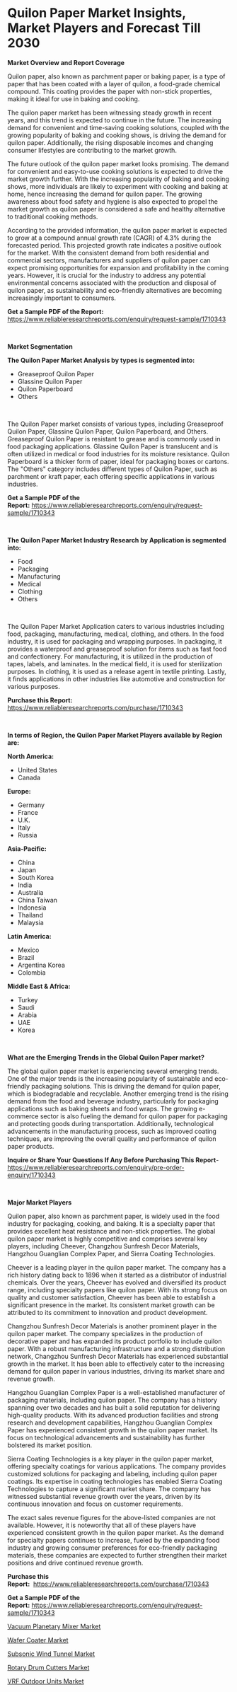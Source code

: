 <p><h1>Quilon Paper Market Insights, Market Players and Forecast Till 2030</h1></p><p><strong>Market Overview and Report Coverage</strong></p>
<p><p>Quilon paper, also known as parchment paper or baking paper, is a type of paper that has been coated with a layer of quilon, a food-grade chemical compound. This coating provides the paper with non-stick properties, making it ideal for use in baking and cooking.</p><p>The quilon paper market has been witnessing steady growth in recent years, and this trend is expected to continue in the future. The increasing demand for convenient and time-saving cooking solutions, coupled with the growing popularity of baking and cooking shows, is driving the demand for quilon paper. Additionally, the rising disposable incomes and changing consumer lifestyles are contributing to the market growth.</p><p>The future outlook of the quilon paper market looks promising. The demand for convenient and easy-to-use cooking solutions is expected to drive the market growth further. With the increasing popularity of baking and cooking shows, more individuals are likely to experiment with cooking and baking at home, hence increasing the demand for quilon paper. The growing awareness about food safety and hygiene is also expected to propel the market growth as quilon paper is considered a safe and healthy alternative to traditional cooking methods.</p><p>According to the provided information, the quilon paper market is expected to grow at a compound annual growth rate (CAGR) of 4.3% during the forecasted period. This projected growth rate indicates a positive outlook for the market. With the consistent demand from both residential and commercial sectors, manufacturers and suppliers of quilon paper can expect promising opportunities for expansion and profitability in the coming years. However, it is crucial for the industry to address any potential environmental concerns associated with the production and disposal of quilon paper, as sustainability and eco-friendly alternatives are becoming increasingly important to consumers.</p></p>
<p><strong>Get a Sample PDF of the Report:</strong> <a href="https://www.reliableresearchreports.com/enquiry/request-sample/1710343">https://www.reliableresearchreports.com/enquiry/request-sample/1710343</a></p>
<p>&nbsp;</p>
<p><strong>Market Segmentation</strong></p>
<p><strong>The Quilon Paper Market Analysis by types is segmented into:</strong></p>
<p><ul><li>Greaseproof Quilon Paper</li><li>Glassine Quilon Paper</li><li>Quilon Paperboard</li><li>Others</li></ul></p>
<p>&nbsp;</p>
<p><p>The Quilon Paper market consists of various types, including Greaseproof Quilon Paper, Glassine Quilon Paper, Quilon Paperboard, and Others. Greaseproof Quilon Paper is resistant to grease and is commonly used in food packaging applications. Glassine Quilon Paper is translucent and is often utilized in medical or food industries for its moisture resistance. Quilon Paperboard is a thicker form of paper, ideal for packaging boxes or cartons. The "Others" category includes different types of Quilon Paper, such as parchment or kraft paper, each offering specific applications in various industries.</p></p>
<p><strong>Get a Sample PDF of the Report:</strong>&nbsp;<a href="https://www.reliableresearchreports.com/enquiry/request-sample/1710343">https://www.reliableresearchreports.com/enquiry/request-sample/1710343</a></p>
<p>&nbsp;</p>
<p><strong>The Quilon Paper Market Industry Research by Application is segmented into:</strong></p>
<p><ul><li>Food</li><li>Packaging</li><li>Manufacturing</li><li>Medical</li><li>Clothing</li><li>Others</li></ul></p>
<p>&nbsp;</p>
<p><p>The Quilon Paper Market Application caters to various industries including food, packaging, manufacturing, medical, clothing, and others. In the food industry, it is used for packaging and wrapping purposes. In packaging, it provides a waterproof and greaseproof solution for items such as fast food and confectionery. For manufacturing, it is utilized in the production of tapes, labels, and laminates. In the medical field, it is used for sterilization purposes. In clothing, it is used as a release agent in textile printing. Lastly, it finds applications in other industries like automotive and construction for various purposes.</p></p>
<p><strong>Purchase this Report:</strong>&nbsp; <a href="https://www.reliableresearchreports.com/purchase/1710343">https://www.reliableresearchreports.com/purchase/1710343</a></p>
<p>&nbsp;</p>
<p><strong>In terms of Region, the Quilon Paper Market Players available by Region are:</strong></p>
<p>
    <p> <strong> North America: </strong>
        <ul>
            <li>United States</li>
            <li>Canada</li>
        </ul>
        </p> 
    <p> <strong> Europe: </strong>
        <ul>
            <li>Germany</li>
            <li>France</li>
            <li>U.K.</li>
            <li>Italy</li>
            <li>Russia</li>
        </ul>
        </p> 
    <p> <strong> Asia-Pacific: </strong>
        <ul>
            <li>China</li>
            <li>Japan</li>
            <li>South Korea</li>
            <li>India</li>
            <li>Australia</li>
            <li>China Taiwan</li>
            <li>Indonesia</li>
            <li>Thailand</li>
            <li>Malaysia</li>
        </ul>
        </p> 
    <p> <strong> Latin America: </strong>
        <ul>
            <li>Mexico</li>
            <li>Brazil</li>
            <li>Argentina Korea</li>
            <li>Colombia</li>
        </ul>
        </p> 
    <p> <strong> Middle East & Africa: </strong>
        <ul>
            <li>Turkey</li>
            <li>Saudi</li>
            <li>Arabia</li>
            <li>UAE</li>
            <li>Korea</li>
        </ul>
    </p>
    </p>
<p>&nbsp;</p>
<p><strong>What are the Emerging Trends in the Global Quilon Paper market?</strong></p>
<p><p>The global quilon paper market is experiencing several emerging trends. One of the major trends is the increasing popularity of sustainable and eco-friendly packaging solutions. This is driving the demand for quilon paper, which is biodegradable and recyclable. Another emerging trend is the rising demand from the food and beverage industry, particularly for packaging applications such as baking sheets and food wraps. The growing e-commerce sector is also fueling the demand for quilon paper for packaging and protecting goods during transportation. Additionally, technological advancements in the manufacturing process, such as improved coating techniques, are improving the overall quality and performance of quilon paper products.</p></p>
<p><strong>Inquire or Share Your Questions If Any Before Purchasing This Report</strong>- <a href="https://www.reliableresearchreports.com/enquiry/pre-order-enquiry/1710343">https://www.reliableresearchreports.com/enquiry/pre-order-enquiry/1710343</a></p>
<p>&nbsp;</p>
<p><strong>Major Market Players</strong></p>
<p><p>Quilon paper, also known as parchment paper, is widely used in the food industry for packaging, cooking, and baking. It is a specialty paper that provides excellent heat resistance and non-stick properties. The global quilon paper market is highly competitive and comprises several key players, including Cheever, Changzhou Sunfresh Decor Materials, Hangzhou Guanglian Complex Paper, and Sierra Coating Technologies.</p><p>Cheever is a leading player in the quilon paper market. The company has a rich history dating back to 1896 when it started as a distributor of industrial chemicals. Over the years, Cheever has evolved and diversified its product range, including specialty papers like quilon paper. With its strong focus on quality and customer satisfaction, Cheever has been able to establish a significant presence in the market. Its consistent market growth can be attributed to its commitment to innovation and product development.</p><p>Changzhou Sunfresh Decor Materials is another prominent player in the quilon paper market. The company specializes in the production of decorative paper and has expanded its product portfolio to include quilon paper. With a robust manufacturing infrastructure and a strong distribution network, Changzhou Sunfresh Decor Materials has experienced substantial growth in the market. It has been able to effectively cater to the increasing demand for quilon paper in various industries, driving its market share and revenue growth.</p><p>Hangzhou Guanglian Complex Paper is a well-established manufacturer of packaging materials, including quilon paper. The company has a history spanning over two decades and has built a solid reputation for delivering high-quality products. With its advanced production facilities and strong research and development capabilities, Hangzhou Guanglian Complex Paper has experienced consistent growth in the quilon paper market. Its focus on technological advancements and sustainability has further bolstered its market position.</p><p>Sierra Coating Technologies is a key player in the quilon paper market, offering specialty coatings for various applications. The company provides customized solutions for packaging and labeling, including quilon paper coatings. Its expertise in coating technologies has enabled Sierra Coating Technologies to capture a significant market share. The company has witnessed substantial revenue growth over the years, driven by its continuous innovation and focus on customer requirements.</p><p>The exact sales revenue figures for the above-listed companies are not available. However, it is noteworthy that all of these players have experienced consistent growth in the quilon paper market. As the demand for specialty papers continues to increase, fueled by the expanding food industry and growing consumer preferences for eco-friendly packaging materials, these companies are expected to further strengthen their market positions and drive continued revenue growth.</p></p>
<p><strong>Purchase this Report:</strong>&nbsp;&nbsp;<a href="https://www.reliableresearchreports.com/purchase/1710343">https://www.reliableresearchreports.com/purchase/1710343</a></p>
<p></p>
<p><strong>Get a Sample PDF of the Report:</strong>&nbsp;<a href="https://www.reliableresearchreports.com/enquiry/request-sample/1710343">https://www.reliableresearchreports.com/enquiry/request-sample/1710343</a></p>
<p><p><a href="https://medium.com/@keenanmarks2023/vacuum-planetary-mixer-market-analysis-its-cagr-market-segmentation-and-global-industry-overview-aed36201907a">Vacuum Planetary Mixer Market</a></p><p><a href="https://medium.com/@adellalesch/wafer-coater-market-analysis-and-sze-forecasted-for-period-from-2023-to-2030-f6df777de255">Wafer Coater Market</a></p><p><a href="https://medium.com/@chasegibson1901/subsonic-wind-tunnel-nbsp-market-focuses-on-market-share-size-and-projected-forecast-till-2030-6a00ff909798">Subsonic Wind Tunnel Market</a></p><p><a href="https://medium.com/@lilakautzer2023/rotary-drum-cutters-market-analysis-its-cagr-market-segmentation-and-global-industry-overview-46dd042e2dd7">Rotary Drum Cutters Market</a></p><p><a href="https://medium.com/@robbleannon/vrf-outdoor-units-market-analysis-and-sze-forecasted-for-period-from-2023-to-2030-b9b57edfe97a">VRF Outdoor Units Market</a></p></p>